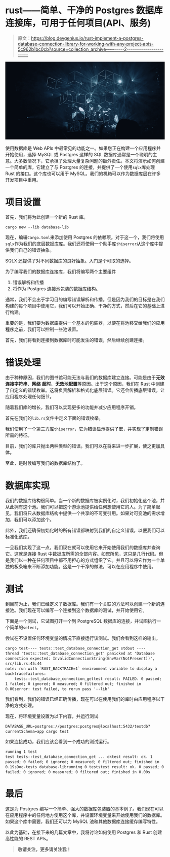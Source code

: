 # rust——简单、干净的 Postgres 数据库连接库，可用于任何项目(API、服务)

> 原文：<https://blog.devgenius.io/rust-implement-a-postgres-database-connection-library-for-working-with-any-project-apis-5c962b1bc0cb?source=collection_archive---------2----------------------->

![](img/93e8c4ab07daf2f9173f72b658b3702a.png)

使用数据库是 Web APIs 中最常见的功能之一。如果您正在构建一个应用程序并开始使用，选择 MySQL 或 Postgres 这样的 SQL 数据库通常是一个聪明的主意。大多数情况下，它承担了处理大量复杂问题的额外责任。本文将演示如何创建一个简单的库，它建立了与 Postgres 的连接，并提供了一个使用`sqlx`库处理 Rust 的接口。这个库也可以用于 MySQL。我们的机箱可以作为数据库层在许多开发项目中重用。

# 项目设置

首先，我们将为此创建一个新的 Rust 库。

```
cargo new --lib database-lib
```

现在，编辑`Cargo.toml`来添加使用 Postgres 的依赖项。对于这一个，我们将使用`sqlx`作为我们的底层数据库库。我们还将使用一个助手库`thiserror`从这个库中提供我们自己的错误抽象。

SQLX 还提供了对不同数据库的良好抽象。入门是个可取的选择。

为了编写我们的数据库连接库，我们将编写两个主要组件

1.  错误解析和传播
2.  将作为 Postgres 连接池包装的数据库结构。

通常，我们不会出于学习目的编写错误解析和传播。但是因为我们的目标是在我们构建的每个项目中使用它，我们可以开始正确、干净的方式，然后在它的基础上进行构建。

重要的是，我们要为数据库提供一个基本的包装器，以便在将池移交给我们的应用程序之前，我们可以控制一些池设置。

首先，我们将看到连接到数据库时可能发生的错误，然后继续创建连接。

# 错误处理

由于种种原因，我们的图书馆可能无法与我们的数据库建立连接。可能是由于**无效连接字符串**、**网络** **超时**、**无效池配置**等原因。出于这个原因，我们在 Rust 中创建了自定义的错误枚举。这将负责解析和格式化底层错误。它还会传播底层错误，让应用程序处理任何细节。

随着我们库的增长，我们可以实现更多的功能并减少应用程序开销。

首先在我们的`lib.rs`文件中定义下面的错误枚举。

我们使用了一个第三方库`thiserror`，它为错误显示提供了宏，并实现了定制错误所需的特征。

目前，我们的库只抛出两种类型的错误。我们可以在将来进一步扩展，使之更加具体。

至此，是时候编写我们的数据库结构了。

# 数据库实现

我们的数据库结构很简单。当一个新的数据库被实例化时，我们初始化这个池，并从此拥有这个池。我们可以把这个游泳池提供给任何想使用它的人。为了简单起见，我们将只从数据库结构中提供一个共享的不可变引用。如果对可变池的需求增加，我们可以添加这个。

此外，我们还确保初始化时的所有错误都映射到我们的自定义错误，以便我们可以标准化该库。

一旦我们实现了这一点，我们现在就可以使用它来开始使用我们的数据库并查询它。这就是连接 Rust 中数据库所需的全部内容。如您所见，这只是几行代码。但是我们以一种在任何项目中都不用担心的方式组织了它。并且可以将它作为一个单独的板条箱来不断添加功能。这是一个干净的做法，可以在应用程序中使用。

# 测试

到目前为止，我们已经定义了数据库。我们有一个关联的方法可以创建一个新的连接池。我们现在可以编写一个连接到这个数据库的测试，并开始使用它。

下面是一个测试，它试图打开一个到 PostgreSQL 数据库的连接，并试图执行一个简单的`select`。

尝试在不设置任何环境变量的情况下直接运行该测试。我们会看到这样的输出。

```
cargo test---- tests::test_database_connection_get stdout ----
thread 'tests::test_database_connection_get' panicked at 'Database connection expected: InvalidConnectionString(EnvVar(NotPresent))', src/lib.rs:45:44
note: run with `RUST_BACKTRACE=1` environment variable to display a backtracefailures:
    tests::test_database_connection_gettest result: FAILED. 0 passed; 1 failed; 0 ignored; 0 measured; 0 filtered out; finished in 0.00serror: test failed, to rerun pass '--lib'
```

我们看到，我们的错误已经正确传播，现在可以在使用我们的库时由应用程序以干净的方式处理。

现在，将环境变量设置为以下内容，并运行测试

```
DATABASE_URL=postgres://postgres:postgres@localhost:5432/testdb?currentSchema=app cargo test 
```

如果连接成功，我们应该会看到一个成功的测试运行。

```
running 1 test
test tests::test_database_connection_get ... oktest result: ok. 1 passed; 0 failed; 0 ignored; 0 measured; 0 filtered out; finished in 0.19sDoc-tests database-librunning 0 teststest result: ok. 0 passed; 0 failed; 0 ignored; 0 measured; 0 filtered out; finished in 0.00s
```

# 最后

这是为 Postgres 编写一个简单、强大的数据库包装器的基本例子。我们现在可以在应用程序中的任何地方使用这个库，并设置环境变量来开始使用我们的数据库。如果这个库中需要，我们还可以为 MySQL 池和其他数据库连接缓存编写特性。

以此为基础，在接下来的几篇文章中，我将讨论如何使用 Postgres 和 Rust 创建高性能的 REST APIs。

> **敬请关注，更多请关注我！**
